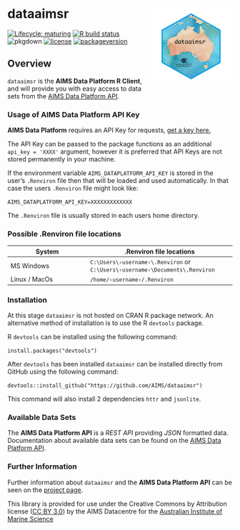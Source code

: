 <!-- README.md is generated from README.Rmd. Please edit that file -->

dataaimsr <img src="man/figures/logo.png" width = 180 alt="dataaimsr Logo" align="right" />
===========================================================================================

<!-- badges: start -->

[![Lifecycle:
maturing](https://img.shields.io/badge/lifecycle-maturing-blue.svg)](https://www.tidyverse.org/lifecycle/#maturing)
[![R build
status](https://github.com/AIMS/data-platform-r/workflows/R-CMD-check/badge.svg)](https://github.com/AIMS/data-platform-r/actions)
![pkgdown](https://github.com/AIMS/data-platform-r/workflows/pkgdown/badge.svg)
[![license](https://img.shields.io/badge/license-CC%20BY%203.0%20AU-lightgrey.svg)](https://choosealicense.com/)
[![packageversion](https://img.shields.io/badge/Package%20version-1.0.1-orange.svg)](commits/master)
<!-- badges: end -->

Overview
--------

`dataaimsr` is the **AIMS Data Platform R Client**, and will provide you
with easy access to data sets from the [AIMS Data Platform
API](https://aims.github.io/data-platform).

### Usage of AIMS Data Platform API Key

**AIMS Data Platform** requires an API Key for requests, [get a key
here.](https://aims.github.io/data-platform/key-request)

The API Key can be passed to the package functions as an additional
`api_key = 'XXXX'` argument, however it is preferred that API Keys are
not stored permanently in your machine.

If the environment variable `AIMS_DATAPLATFORM_API_KEY` is stored in the
user’s `.Renviron` file then that will be loaded and used automatically.
In that case the users `.Renviron` file might look like:

    AIMS_DATAPLATFORM_API_KEY=XXXXXXXXXXXXX

The `.Renviron` file is usually stored in each users home directory.

### Possible .Renviron file locations

<table>
<colgroup>
<col style="width: 35%" />
<col style="width: 64%" />
</colgroup>
<thead>
<tr class="header">
<th>System</th>
<th>.Renviron file locations</th>
</tr>
</thead>
<tbody>
<tr class="odd">
<td>MS Windows</td>
<td><code>C:\Users\‹username›\.Renviron</code> or <code>C:\Users\‹username›\Documents\.Renviron</code></td>
</tr>
<tr class="even">
<td>Linux / MacOs</td>
<td><code>/home/‹username›/.Renviron</code></td>
</tr>
</tbody>
</table>

### Installation

At this stage `dataaimsr` is not hosted on CRAN R package network. An
alternative method of installation is to use the R `devtools` package.

R `devtools` can be installed using the following command:

    install.packages("devtools")

After `devtools` has been installed `dataaimsr` can be installed
directly from GitHub using the following command:

    devtools::install_github("https://github.com/AIMS/dataaimsr")

This command will also install 2 dependencies `httr` and `jsonlite`.

### Available Data Sets

The **AIMS Data Platform API** is a *REST API* providing *JSON*
formatted data. Documentation about available data sets can be found on
the [AIMS Data Platform API](https://aims.github.io/data-platform).

### Further Information

Further information about `dataaimsr` and the **AIMS Data Platform API**
can be seen on the [project
page](https://aims.github.io/data-platform-r).

This library is provided for use under the Creative Commons by
Attribution license ([CC BY
3.0](https://creativecommons.org/licenses/by/3.0/au/legalcode)) by the
AIMS Datacentre for the [Australian Institute of Marine
Science](https://www.aims.gov.au)
